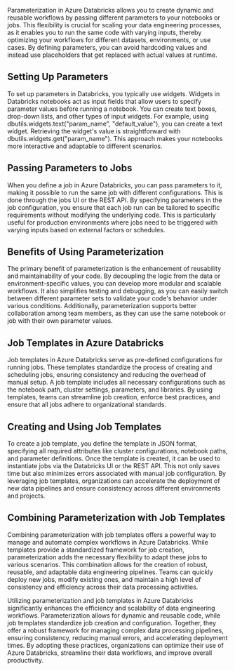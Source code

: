 Parameterization in Azure Databricks allows you to create dynamic and reusable workflows by passing different parameters to your notebooks or jobs. This flexibility is crucial for scaling your data engineering processes, as it enables you to run the same code with varying inputs, thereby optimizing your workflows for different datasets, environments, or use cases. By defining parameters, you can avoid hardcoding values and instead use placeholders that get replaced with actual values at runtime.

## Setting Up Parameters
To set up parameters in Databricks, you typically use widgets. Widgets in Databricks notebooks act as input fields that allow users to specify parameter values before running a notebook. You can create text boxes, drop-down lists, and other types of input widgets. For example, using dbutils.widgets.text("param_name", "default_value"), you can create a text widget. Retrieving the widget's value is straightforward with dbutils.widgets.get("param_name"). This approach makes your notebooks more interactive and adaptable to different scenarios.

## Passing Parameters to Jobs
When you define a job in Azure Databricks, you can pass parameters to it, making it possible to run the same job with different configurations. This is done through the jobs UI or the REST API. By specifying parameters in the job configuration, you ensure that each job run can be tailored to specific requirements without modifying the underlying code. This is particularly useful for production environments where jobs need to be triggered with varying inputs based on external factors or schedules.

## Benefits of Using Parameterization
The primary benefit of parameterization is the enhancement of reusability and maintainability of your code. By decoupling the logic from the data or environment-specific values, you can develop more modular and scalable workflows. It also simplifies testing and debugging, as you can easily switch between different parameter sets to validate your code's behavior under various conditions. Additionally, parameterization supports better collaboration among team members, as they can use the same notebook or job with their own parameter values.

## Job Templates in Azure Databricks
Job templates in Azure Databricks serve as pre-defined configurations for running jobs. These templates standardize the process of creating and scheduling jobs, ensuring consistency and reducing the overhead of manual setup. A job template includes all necessary configurations such as the notebook path, cluster settings, parameters, and libraries. By using templates, teams can streamline job creation, enforce best practices, and ensure that all jobs adhere to organizational standards.

## Creating and Using Job Templates
To create a job template, you define the template in JSON format, specifying all required attributes like cluster configurations, notebook paths, and parameter definitions. Once the template is created, it can be used to instantiate jobs via the Databricks UI or the REST API. This not only saves time but also minimizes errors associated with manual job configuration. By leveraging job templates, organizations can accelerate the deployment of new data pipelines and ensure consistency across different environments and projects.

## Combining Parameterization with Job Templates
Combining parameterization with job templates offers a powerful way to manage and automate complex workflows in Azure Databricks. While templates provide a standardized framework for job creation, parameterization adds the necessary flexibility to adapt these jobs to various scenarios. This combination allows for the creation of robust, reusable, and adaptable data engineering pipelines. Teams can quickly deploy new jobs, modify existing ones, and maintain a high level of consistency and efficiency across their data processing activities.

Utilizing parameterization and job templates in Azure Databricks significantly enhances the efficiency and scalability of data engineering workflows. Parameterization allows for dynamic and reusable code, while job templates standardize job creation and configuration. Together, they offer a robust framework for managing complex data processing pipelines, ensuring consistency, reducing manual errors, and accelerating deployment times. By adopting these practices, organizations can optimize their use of Azure Databricks, streamline their data workflows, and improve overall productivity.